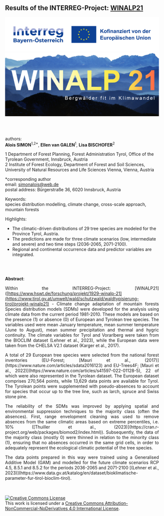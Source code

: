 ## Results of the INTERREG-Project: [WINALP21](https://www.tirol.gv.at/umwelt/wald/schutzwald/waldtypisierung-tirol/projekt-winalp21)
<kbd><img src="https://github.com/simonalois/sdm_winalp21/blob/main/project_information/logo_interreg.png" title="INTERREG BY-AT 2021-2027" /></kbd>
<kbd><img src="https://github.com/simonalois/sdm_winalp21/blob/main/project_information/logo_winalp21.png" title="WINALP21" /></kbd>

<br>
<br>

authors:   
**Alois SIMON**<sup>1,2*</sup>, **Ellen van GALEN**<sup>1</sup>, **Lisa BISCHOFER**<sup>2</sup>

1 Department of Forest Planning, Forest Administration Tyrol, Office of the Tyrolean Government, Innsbruck, Austria  
2 Institute of Forest Ecology, Department of Forest and Soil Sciences, University of Natural Resources and Life Sciences Vienna, 
Vienna, Austria  


*corresponding author   
email: simonalois@web.de  
postal address: Bürgerstraße 36, 6020 Innsbruck, Austria  



Keywords:  
species distribution modelling, climate change, cross-scale approach, mountain forests

Highlights:
- The climatic-driven distributions of 29 tree species are modeled for the Province Tyrol, Austria. 
- The predictions are made for three climate scenarios (low, intermediate and severe) and two time steps (2036-2065, 2071-2100).
- Regional and continental occurrence data and predictor variables are integrated.

<br>
<br>

**Abstract**:<p align="justify">
Within the INTERREG-Project: [WINALP21]([https://www.hswt.de/forschung/projekt/1929-winalp-21](https://www.tirol.gv.at/umwelt/wald/schutzwald/waldtypisierung-tirol/projekt-winalp21) - Climate change adaptation of mountain forests Species distribution models (SDMs) were developed for the analysis using climate data from the current period 1981-2010. These models are based on the presence (1) or absence (0) of European and Tyrolean tree species. The variables used were mean January temperature, mean summer temperature (June to August), mean summer precipitation and thermal and hygric continuity. The climate variables for Tyrol and Vorarlberg were taken from the BIOCLIM dataset (Lehner et al., 2023), while the European data were taken from the CHELSA V2.1 dataset (Karger et al., 2017).
<p align="justify">
A total of 29 European tree species were selected from the national forest inventories (EU-Forest; [Mauri et al., (2017)](https://www.nature.com/articles/sdata2016123) and EU-Trees4F; [Mauri et al., 2022)](https://www.nature.com/articles/s41597-022-01128-5), 22 of which were also represented in the Tyrolean dataset. The European dataset comprises 270,564 points, while 13,629 data points are available for Tyrol. The Tyrolean points were supplemented with pseudo-absences to account for species that occur up to the tree line, such as larch, spruce and Swiss stone pine.
<p align="justify">
The reliability of the SDMs was improved by applying spatial and environmental suppression techniques to the majority class (often the absences). First, range envelopment cleaning was used to remove absences from the same climatic areas based on extreme percentiles, i.e. 10% ([Thuiller et al., (2023)](https://cran.r-project.org/web/packages/biomod2/index.html)). Subsequently, the data of the majority class (mostly 0) were thinned in relation to the minority class (1), ensuring that no absences occurred in the same grid cells, in order to adequately represent the ecological climatic potential of the tree species.
<p align="justify">
The data points prepared in this way were trained using a Generalised Additive Model (GAM) and modelled for the future climate scenarios RCP 4.5, 8.5.1 and 8.5.2 for the periods 2036-2065 and 2071-2100 [(Lehner et al., 2023)](https://www.data.gv.at/katalog/en/dataset/bioklimatische-parameter-fur-tirol-bioclim-tirol).
</p>
<br>
<br>
<a rel="license" href="http://creativecommons.org/licenses/by-nc-nd/4.0/"><img alt="Creative Commons License" style="border-width:0" src="https://i.creativecommons.org/l/by-nc-nd/4.0/88x31.png" /></a><br />This work is licensed under a <a rel="license" href="http://creativecommons.org/licenses/by-nc-nd/4.0/">Creative Commons Attribution-NonCommercial-NoDerivatives 4.0 International License</a>.
